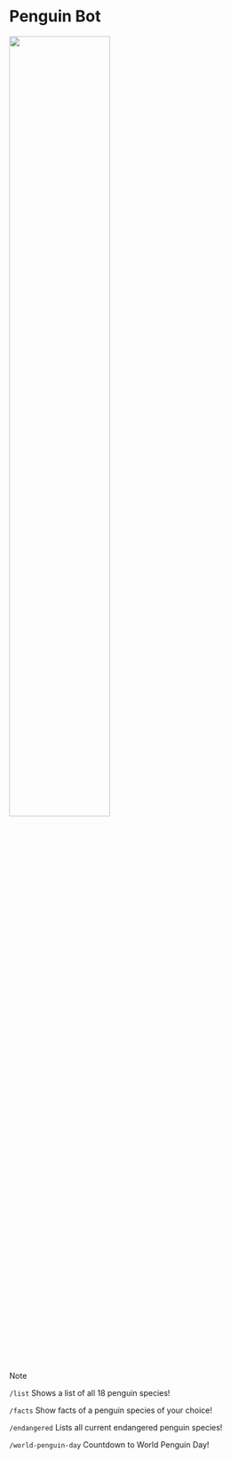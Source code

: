 # Penguin Bot

<img src="https://i.imgur.com/0X4KBgV.png" width="60%" />

<br><br>
  
> [!NOTE]
> 
> ```/list``` Shows a list of all 18 penguin species!
> 
> ```/facts``` Show facts of a penguin species of your choice!
> 
> ```/endangered``` Lists all current endangered penguin species!
>
> ```/world-penguin-day``` Countdown to World Penguin Day!
